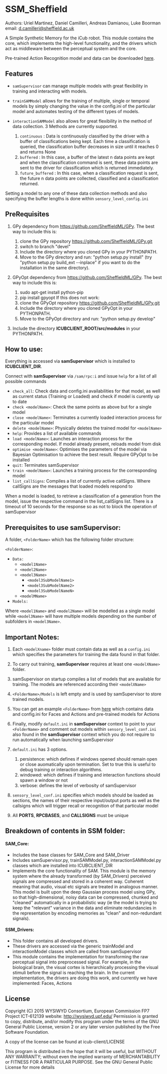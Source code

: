 # SSM_Sheffield


Authors: Uriel Martinez, Daniel Camilleri, Andreas Damianou, Luke Boorman
email:   d.camilleri@sheffield.ac.uk

A Simple Synthetic Memory for the iCub robot. This module contains the core, which implements the high-level functionality, and the drivers which act as middleware between the perceptual system and the core.

Pre-trained Action Recognition model and data can be downloaded [here](https://drive.google.com/open?id=0B6fkkRLTYjNLbjFFSEZtUmtHNk0).

## Features

* `samSupervisor` can manage multiple models with great flexibility in training and interacting with models. 

* `trainSAMModel` allows for the training of multiple, single or temporal models by simply changing the value in the config.ini of the particular model and automates testing of the different types of models.

* `interactionSAMModel` also allows for great flexibility in the method of data collection. 3 Methods are currently supported.
    1. `continuous` : 	Data is continuously classified by the driver with a buffer of classifications being kept. Each time a classification is queried, the classification buffer decreases in size until it reaches 0 and returns None
    2. `buffered` :		In this case, a buffer of the latest n data points are kept and when the classification command is sent, these data points are sent to the driver for classification which is returned immediately. 
    3. `future_buffered` : 	In this case, when a classification request is sent, the future n data points are collected, classified and a classification returned.

Setting a model to any one of these data collection methods and also specifying the buffer lengths is done within `sensory_level_config.ini`

## PreRequisites

1. GPy dependency from https://github.com/SheffieldML/GPy. The best way to include this is:
    1. clone the GPy repository https://github.com/SheffieldML/GPy.git
    2. switch to branch "devel"
    3. Include the directory where you cloned GPy in your PYTHONPATH.
    4. Move to the GPy directory and run: "python setup.py install" (try "python setup.py build_ext --inplace" if you want to do the installation in the same directory).

2. GPyOpt dependency from https://github.com/SheffieldML/GPy. The best way to include this is:
    1. sudo apt-get install python-pip
    2. pip install gpyopt
    If this does not work:
    1. clone the GPyOpt repository https://github.com/SheffieldML/GPy.git
    2. Include the directory where you cloned GPyOpt in your PYTHONPATH.
    3. Move to the GPyOpt directory and run: "python setup.py develop"

3. Include the directory **ICUBCLIENT_ROOT/src/modules** in your PYTHONPATH.

## How to use:

Everything is accessed via **samSupervisor** which is installed to **ICUBCLIENT_DIR**.

Connect with **samSupervisor** via `/sam/rpc:i` and issue `help` for a list of all possible commands
* `check_all`: 		Check data and config.ini availabilities for that model, as well as current status (Training or Loaded) and check if model is curently up to date
* `check <modelName>`: 		Check the same points as above but for a single model
* `close <modelName>`: 		Terminates a currently loaded interaction process for the particular model
* `delete <modelName>`: 		Physically deletes the trained model for `<modelName>`
* `help`: 			Provides a list of available commands
* `load <modelName>`: 		Launches an interaction process for the corresponding model. If model already present, reloads model from disk
* `optimise <modelName>`: 	Optimises the parameters of the model via Bayesian Optimisation to achieve the best result. Require GPyOpt to be installed
* `quit`: 			Terminates samSupervisor
* `train <modelName>`:		Launches a training process for the corresponding model
* `list_callSigns`:		Compiles a list of currently active callSigns. Where callSigns are the messages that loaded models respond to

When a model is loaded, to retrieve a classification of a generation from the model, issue the respective command in the list_callSigns list. There is a timeout of 10 seconds for the response so as not to block the operation of samSupervisor


## Prerequisites to use samSupervisor:

A folder, `<FolderName>` which has the following folder structure:

`<FolderName>`:
  - `Data:`
    - `<model1Name>`
    - `<model2Name>`
    - `<model3Name>`
      - `<model3SubModelName1>`
      - `<model3SubModelName2>`
      - `<model3SubModelNameN>`
    - `<modelMName>`
  - `Models:`

Where `<model1Name>` and `<model2Name>` will be modelled as a single model while `<model3Name>` will have multiple models depending on the number of subfolders in `<model3Name>`. 

## Important Notes:

1. Each `<modelXname>` folder must contain data as well as a `config.ini` which specifies the parameters for training the data found in that folder.

2. To carry out training, **samSupervisor** requires at least one `<modelXName>` folder.

3. samSupervisor on startup compiles a list of models that are available for training. The models are referenced according their `<modelXName>`

4. `<FolderName>/Models` is left empty and is used by samSupervisor to store trained models. 

5. You can get an example `<FolderName>` from [here](https://drive.google.com/open?id=0B6fkkRLTYjNLbjFFSEZtUmtHNk0) which contains data and config.ini for Faces and Actions and pre-trained models for Actions

6. Finally, modify `default.ini` in **samSupervisor** context to point to your `<FolderName>` and comment out models within `sensory_level_conf.ini` also found in the **samSupervisor** context which you do not require to run automatically when launching samSupervisor 

7. `default.ini` has 3 options. 
    1. persistence: which defines if windows opened should remain open or close auomatically upon termination. Set to true this is useful to debug training or interaction algorithms.
    2. windowed:     which defines if training and interaction functions should spawn a window or not
    3. verbose:      defines the level of verbosity of samSupervisor

8. `sensory_level_conf.ini` specifies which models should be loaded as sections, the names of their respective input/output ports as well as the callsigns which will trigger recall or recognition of that particular model

9. All **PORTS**, **RPCBASES**, and **CALLSIGNS** must be unique

## Breakdown of contents in SSM folder:

#### SAM_Core: 
* Includes the base classes for SAM_Core and SAM_Driver
* Includes samSupervisor.py, trainSAMModel.py, interactionSAMModel.py classes which are installed into ICUBCLIENT_DIR
* Implements the core functionality of SAM. This module is the memory system where the already transformed (by SAM_Drivers) perceived signals are compressed and stored in a coherent way. Coherent meaning that audio, visual etc signals are treated in analogous manner. This model is built upon the deep Gaussian process model using GPy, so that high-dimensional, noisy data can be compressed, chunked and "cleaned" automatically in a probabilistic way (ie the model is trying to keep the "relevant" variance in the data and eliminate redundancies in the representation by encoding memories as "clean" and non-redundant signals).

#### SSM_Drivers:
* This folder contains all developed drivers. 
* These drivers are accessed via the generic trainModel and interactionModel classes which are called from samSupervisor
* This module contains the implementation for transforming the raw perceptual signal into preprocessed signal. For example, in the biological brain, the visual cortex is hierarchically processing the visual stimuli before the signal is reaching the brain. In the current implementation, the drivers are doing this work, and currently we have implemented: Faces, Actions

## License
Copyright (C) 2015 WYSIWYD Consortium, European Commission FP7 Project ICT-612139
website: http://wysiwyd.upf.edu/
Permission is granted to copy, distribute, and/or modify this program under the terms of the GNU General Public License, version 2 or any later version published by the Free Software Foundation.

A copy of the license can be found at icub-client/LICENSE

This program is distributed in the hope that it will be useful, but WITHOUT ANY WARRANTY; without even the implied warranty of MERCHANTABILITY or FITNESS FOR A PARTICULAR PURPOSE. See the GNU General Public License for more details
